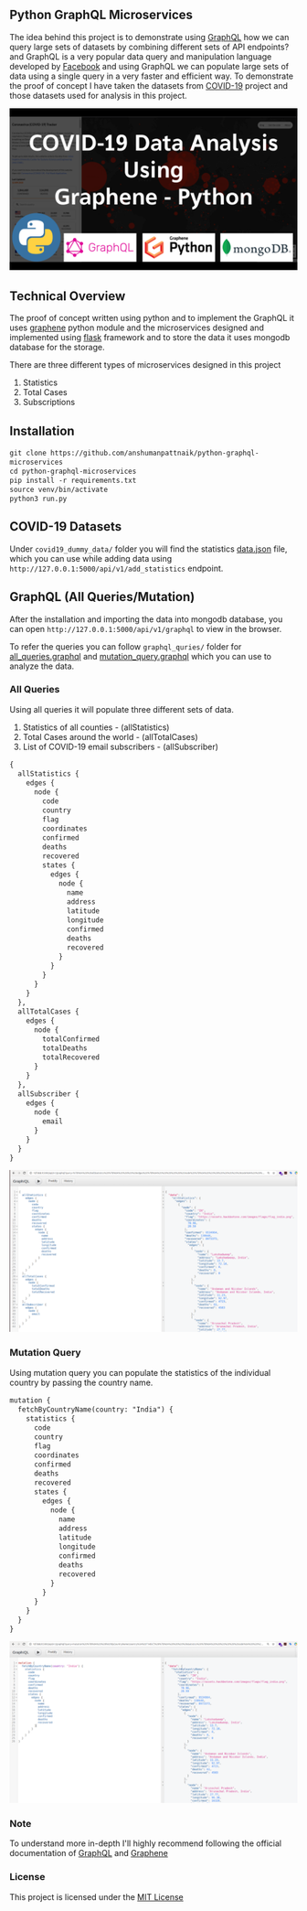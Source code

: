 ## Python GraphQL Microservices
The idea behind this project is to demonstrate using [GraphQL](https://graphql.org/) how we can query large sets of datasets by combining different sets of API endpoints? and GraphQL is a very popular data query and manipulation language developed by [Facebook](https://developers.facebook.com/docs/graph-api/) and using GraphQL we can populate large sets of data using a single query in a very faster and efficient way. To demonstrate the proof of concept I have taken the datasets from [COVID-19](https://github.com/anshumanpattnaik/covid19-full-stack-application) project and those datasets used for analysis in this project.

<img src="screenshots/thumbnail.png"/>

## Technical Overview
The proof of concept written using python and to implement the GraphQL it uses [graphene](https://pypi.org/project/graphene/) python module and the microservices designed and implemented using [flask](https://flask.palletsprojects.com/en/1.1.x/) framework and to store the data it uses mongodb database for the storage.

There are three different types of microservices designed in this project

1. Statistics
2. Total Cases
3. Subscriptions

## Installation
`````````````````````````````````````````````````````````````````````````
git clone https://github.com/anshumanpattnaik/python-graphql-microservices
cd python-graphql-microservices
pip install -r requirements.txt
source venv/bin/activate
python3 run.py
`````````````````````````````````````````````````````````````````````````

## COVID-19 Datasets
Under `covid19_dummy_data/` folder you will find the statistics [data.json](https://github.com/anshumanpattnaik/python-graphql-microservices/blob/main/covid19_dummy_data/data.json) file, which you can use while adding data using `http://127.0.0.1:5000/api/v1/add_statistics` endpoint.

## GraphQL (All Queries/Mutation)
After the installation and importing the data into mongodb database, you can open `http://127.0.0.1:5000/api/v1/graphql` to view in the browser.

To refer the queries you can follow `graphql_quries/` folder for [all_queries.graphql](https://github.com/anshumanpattnaik/python-graphql-microservices/blob/main/graphql_queries/all_queries.graphql) and [mutation_query.graphql](https://github.com/anshumanpattnaik/python-graphql-microservices/blob/main/graphql_queries/mutation_query.graphql) which you can use to analyze the data.

### All Queries
Using all queries it will populate three different sets of data.

1. Statistics of all counties - (allStatistics)
2. Total Cases around the world - (allTotalCases)
3. List of COVID-19 email subscribers - (allSubscriber)

``````````````````````````````````````````````````````````````````````````````
{
  allStatistics {
    edges {
      node {
        code
        country
        flag
        coordinates
        confirmed
        deaths
        recovered
        states {
          edges {
            node {
              name
              address
              latitude
              longitude
              confirmed
              deaths
              recovered
            }
          }
        }
      }
    }
  },
  allTotalCases {
    edges {
      node {
        totalConfirmed
        totalDeaths
        totalRecovered
      }
    }
  },
  allSubscriber {
    edges {
      node {
        email
      }
    }
  }
}
``````````````````````````````````````````````````````````````````````````````
<img src="screenshots/all_queries.png"/>


### Mutation Query
Using mutation query you can populate the statistics of the individual country by passing the country name.

````````````````````````````````````````````````````````````````````
mutation {
  fetchByCountryName(country: "India") {
    statistics {
      code
      country
      flag
      coordinates
      confirmed
      deaths
      recovered
      states {
        edges {
          node {
            name
            address
            latitude
            longitude
            confirmed
            deaths
            recovered
          }
        }
      }
    }
  }
}
````````````````````````````````````````````````````````````````````

<img src="screenshots/mutation.png"/>

### Note
To understand more in-depth I'll highly recommend following the official documentation of [GraphQL](https://graphql.org/code/#python) and [Graphene](https://docs.graphene-python.org/en/latest/quickstart/)

### License
This project is licensed under the [MIT License](LICENSE)

